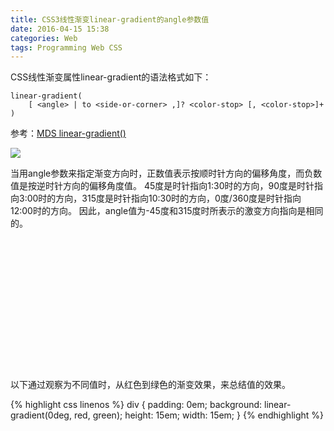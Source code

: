 ```yaml
---
title: CSS3线性渐变linear-gradient的angle参数值
date: 2016-04-15 15:38
categories: Web
tags: Programming Web CSS
---
```


CSS线性渐变属性linear-gradient的语法格式如下：

```
linear-gradient(
    [ <angle> | to <side-or-corner> ,]? <color-stop> [, <color-stop>]+ )
```

参考：[MDS linear-gradient()](https://developer.mozilla.org/en-US/docs/Web/CSS/linear-gradient)

<img src="{{ site.url }}/assets/images/clock.jpg">

当用angle参数来指定渐变方向时，正数值表示按顺时针方向的偏移角度，而负数值是按逆时针方向的偏移角度值。
45度是时针指向1:30时的方向，90度是时针指向3:00时的方向，315度是时针指向10:30时的方向，0度/360度是时针指向
12:00时的方向。
因此，angle值为-45度和315度时所表示的激变方向指向是相同的。

<div style="padding: 0;background:linear-gradient(0deg, reg, green); width:15em;height:15em;">
</div>

以下通过观察<angle>为不同值时，从红色到绿色的渐变效果，来总结<angle>值的效果。

{% highlight css linenos %}
div {
    padding: 0em;
    background: linear-gradient(0deg, red, green);
    height: 15em;
    width: 15em;
}
{% endhighlight %}
